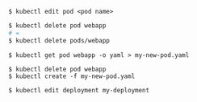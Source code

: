 ```
$ kubectl edit pod <pod name>
```

```sh
$ kubectl delete pod webapp
# =
$ kubectl delete pods/webapp
```

```
$ kubectl get pod webapp -o yaml > my-new-pod.yaml
```

```
$ kubectl delete pod webapp
$ kubectl create -f my-new-pod.yaml
```


```
$ kubectl edit deployment my-deployment
```